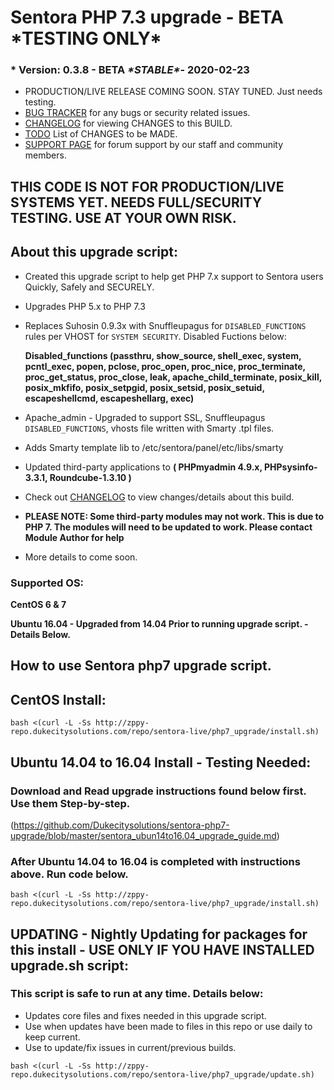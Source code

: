 # Sentora PHP 7.3 upgrade - BETA \*TESTING ONLY\*

### * Version: 0.3.8 - BETA ***\*STABLE\****- 2020-02-23
* PRODUCTION/LIVE RELEASE COMING SOON. STAY TUNED. Just needs testing.
* [BUG TRACKER](https://github.com/Dukecitysolutions/sentora-php7-upgrade/issues) for any bugs or security related issues.
* [CHANGELOG](https://github.com/Dukecitysolutions/sentora-php7-upgrade/blob/master/CHANGELOG.md) for viewing CHANGES to this BUILD.
* [TODO](https://github.com/Dukecitysolutions/sentora-php7-upgrade/blob/master/ToDo.md) List of CHANGES to be MADE.
* [SUPPORT PAGE](http://sentora.dukecitysolutions.com) for forum support by our staff and community members.


## THIS CODE IS NOT FOR PRODUCTION/LIVE SYSTEMS YET. NEEDS FULL/SECURITY TESTING. USE AT YOUR OWN RISK.

## About this upgrade script:
* Created this upgrade script to help get PHP 7.x support to Sentora users Quickly, Safely and SECURELY.
* Upgrades PHP 5.x to PHP 7.3
* Replaces Suhosin 0.9.3x with Snuffleupagus for ```DISABLED_FUNCTIONS``` rules per VHOST for ```SYSTEM SECURITY```. Disabled Fuctions below:

  **Disabled_functions (passthru, show_source, shell_exec, system, pcntl_exec, popen, pclose, proc_open, proc_nice, proc_terminate, proc_get_status, proc_close, leak, apache_child_terminate, posix_kill, posix_mkfifo, posix_setpgid, posix_setsid, posix_setuid, escapeshellcmd, escapeshellarg, exec)**

* Apache_admin - Upgraded to support SSL, Snuffleupagus ```DISABLED_FUNCTIONS```, vhosts file written with Smarty .tpl files.
* Adds Smarty template lib to /etc/sentora/panel/etc/libs/smarty
* Updated third-party applications to **( PHPmyadmin 4.9.x, PHPsysinfo-3.3.1, Roundcube-1.3.10 )**
* Check out [CHANGELOG](https://github.com/Dukecitysolutions/sentora-php7-upgrade/blob/master/CHANGELOG.md) to view changes/details about this build.
* **PLEASE NOTE: Some third-party modules may not work. This is due to PHP 7. The modules will need to be updated to work. Please contact Module Author for help**
* More details to come soon.

### Supported OS:

**CentOS 6 & 7**

**Ubuntu 16.04 - Upgraded from 14.04 Prior to running upgrade script. - Details Below.**


## How to use Sentora php7 upgrade script.

## CentOS Install:
```
bash <(curl -L -Ss http://zppy-repo.dukecitysolutions.com/repo/sentora-live/php7_upgrade/install.sh)
```

## Ubuntu 14.04 to 16.04 Install - Testing Needed:

### Download and Read upgrade instructions found below first. Use them Step-by-step.
(https://github.com/Dukecitysolutions/sentora-php7-upgrade/blob/master/sentora_ubun14to16.04_upgrade_guide.md)

### After Ubuntu 14.04 to 16.04 is completed with instructions above. Run code below.
```
bash <(curl -L -Ss http://zppy-repo.dukecitysolutions.com/repo/sentora-live/php7_upgrade/install.sh)
```

## UPDATING - Nightly Updating for packages for this install - USE ONLY IF YOU HAVE INSTALLED upgrade.sh script:
### This script is safe to run at any time. Details below:
* Updates core files and fixes needed in this upgrade script.
* Use when updates have been made to files in this repo or use daily to keep current.
* Use to update/fix issues in current/previous builds.
```
bash <(curl -L -Ss http://zppy-repo.dukecitysolutions.com/repo/sentora-live/php7_upgrade/update.sh)
```